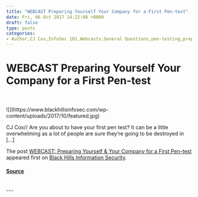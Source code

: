 ```yaml
---
title: "WEBCAST Preparing Yourself Your Company for a First Pen-test"
date: Fri, 06 Oct 2017 14:22:08 +0000
draft: false
type: posts
categories: 
- Author,CJ Cox,InfoSec 101,Webcasts,General Questions,pen-testing,preparing for a pen test,webcast
---
```

# WEBCAST Preparing Yourself Your Company for a First Pen-test

<br/>

<br/>
![](https://www.blackhillsinfosec.com/wp-content/uploads/2017/10/featured.jpg)

CJ Cox// Are you about to have your first pen test? It can be a little overwhelming as a lot of people are sure they’re going to be destroyed in \[…\]

The post [WEBCAST: Preparing Yourself & Your Company for a First Pen-test](https://www.blackhillsinfosec.com/webcast-preparing-company-first-pen-test/) appeared first on [Black Hills Information Security](https://www.blackhillsinfosec.com).

#### [Source](https://www.blackhillsinfosec.com/webcast-preparing-company-first-pen-test/)

<br/>
---
